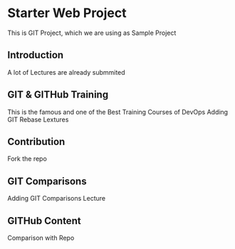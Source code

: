 # Starter Web Project
This is GIT Project, which we are using as Sample Project

## Introduction
A lot of Lectures are already submmited

## GIT & GITHub Training
This is the famous and one of the Best Training Courses of DevOps
Adding GIT Rebase Lextures
## Contribution
Fork the repo

## GIT Comparisons
Adding GIT Comparisons Lecture

## GITHub Content
Comparison with Repo
